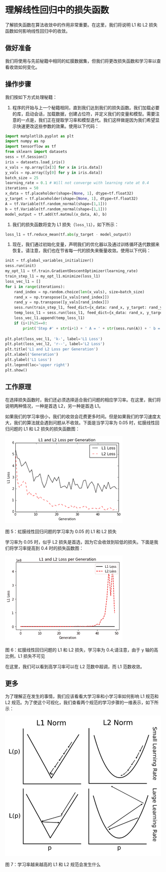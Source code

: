 # 理解线性回归中的损失函数

了解损失函数在算法收敛中的作用非常重要。在这里，我们将说明 L1 和 L2 损失函数如何影响线性回归中的收敛。

## 做好准备

我们将使用与先前秘籍中相同的虹膜数据集，但我们将更改损失函数和学习率以查看收敛如何变化。

## 操作步骤

我们按如下方式处理秘籍：

1.  程序的开始与上一个秘籍相同，直到我们达到我们的损失函数。我们加载必要的库，启动会话，加载数据，创建占位符，并定义我们的变量和模型。需要注意的一点是，我们正在提取学习率和模型迭代。我们这样做是因为我们希望显示快速更改这些参数的效果。使用以下代码：

```py
import matplotlib.pyplot as plt 
import numpy as np 
import tensorflow as tf 
from sklearn import datasets 
sess = tf.Session() 
iris = datasets.load_iris() 
x_vals = np.array([x[3] for x in iris.data]) 
y_vals = np.array([y[0] for y in iris.data]) 
batch_size = 25 
learning_rate = 0.1 # Will not converge with learning rate at 0.4 
iterations = 50 
x_data = tf.placeholder(shape=[None, 1], dtype=tf.float32) 
y_target = tf.placeholder(shape=[None, 1], dtype=tf.float32) 
A = tf.Variable(tf.random_normal(shape=[1,1])) 
b = tf.Variable(tf.random_normal(shape=[1,1])) 
model_output = tf.add(tf.matmul(x_data, A), b)
```

1.  我们的损失函数将变为 L1 损失（`loss_l1`），如下所示：

```py
loss_l1 = tf.reduce_mean(tf.abs(y_target - model_output)) 
```

1.  现在，我们通过初始化变量，声明我们的优化器以及通过训练循环迭代数据来恢复。请注意，我们也在节省每一代的损失来衡量收敛。使用以下代码：

```py
init = tf.global_variables_initializer() 
sess.run(init) 
my_opt_l1 = tf.train.GradientDescentOptimizer(learning_rate) 
train_step_l1 = my_opt_l1.minimize(loss_l1) 
loss_vec_l1 = [] 
for i in range(iterations): 
    rand_index = np.random.choice(len(x_vals), size=batch_size) 
    rand_x = np.transpose([x_vals[rand_index]]) 
    rand_y = np.transpose([y_vals[rand_index]]) 
    sess.run(train_step_l1, feed_dict={x_data: rand_x, y_target: rand_y}) 
    temp_loss_l1 = sess.run(loss_l1, feed_dict={x_data: rand_x, y_target: rand_y}) 
    loss_vec_l1.append(temp_loss_l1) 
    if (i+1)%25==0: 
        print('Step #' + str(i+1) + ' A = ' + str(sess.run(A)) + ' b = ' + str(sess.run(b))) 

plt.plot(loss_vec_l1, 'k-', label='L1 Loss') 
plt.plot(loss_vec_l2, 'r--', label='L2 Loss') 
plt.title('L1 and L2 Loss per Generation') 
plt.xlabel('Generation') 
plt.ylabel('L1 Loss') 
plt.legend(loc='upper right') 
plt.show() 
```

## 工作原理

在选择损失函数时，我们还必须选择适合我们问题的相应学习率。在这里，我们将说明两种情况，一种是首选 L2，另一种是首选 L1。

如果我们的学习率很小，我们的收敛会花费更多时间。但是如果我们的学习速度太大，我们的算法就会遇到问题从不收敛。下面是当学习率为 0.05 时，虹膜线性回归问题的 L1 和 L2 损失的损失函数图：

![](img/bf44e506-bc88-41c2-b566-ddf2fe68bbd6.png)

图 5：虹膜线性回归问题的学习率为 0.05 的 L1 和 L2 损失

学习率为 0.05 时，似乎 L2 损失是首选，因为它会收敛到较低的损失。下面是我们将学习率提高到 0.4 时的损失函数图：

![](img/729d53ef-d7e2-4068-8ae7-2fc6e91c572b.png)

图 6：虹膜线性回归问题的 L1 和 L2 损失，学习率为 0.4;请注意，由于 y 轴的高比例，L1 损失不可见

在这里，我们可以看到高学习率可以在 L2 范数中超调，而 L1 范数收敛。

## 更多

为了理解正在发生的事情，我们应该看看大学习率和小学习率如何影响 L1 规范和 L2 规范。为了使这个可视化，我们查看两个规范的学习步骤的一维表示，如下所示：

![](img/f15420de-a851-4e7f-8b87-434e1eba5e2d.png)

图 7：学习率越来越高的 L1 和 L2 规范会发生什么